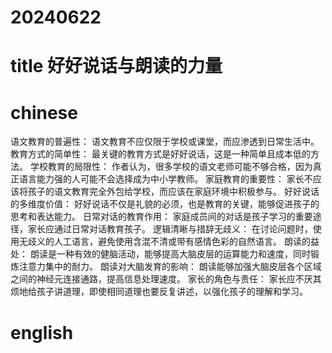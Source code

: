 
# 20240622

# title 好好说话与朗读的力量

# chinese 
语文教育的普遍性： 语文教育不应仅限于学校或课堂，而应渗透到日常生活中。
教育方式的简单性： 最关键的教育方式是好好说话，这是一种简单且成本低的方法。
学校教育的局限性： 作者认为，很多学校的语文老师可能不够合格，因为真正语言能力强的人可能不会选择成为中小学教师。
家庭教育的重要性： 家长不应该将孩子的语文教育完全外包给学校，而应该在家庭环境中积极参与。
好好说话的多维度价值： 好好说话不仅是礼貌的必须，也是教育的关键，能够促进孩子的思考和表达能力。
日常对话的教育作用： 家庭成员间的对话是孩子学习的重要途径，家长应通过日常对话教育孩子。
逻辑清晰与措辞无歧义： 在讨论问题时，使用无歧义的人工语言，避免使用含混不清或带有感情色彩的自然语言。
朗读的益处： 朗读是一种有效的健脑活动，能够提高大脑皮层的运算能力和速度，同时锻炼注意力集中的耐力。
朗读对大脑发育的影响： 朗读能够加强大脑皮层各个区域之间的神经元连接通路，提高信息处理速度。
家长的角色与责任： 家长应不厌其烦地给孩子讲道理，即使相同道理也要反复讲述，以强化孩子的理解和学习。

# english

